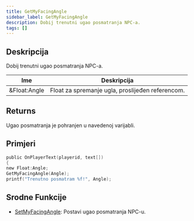 ```yaml
---
title: GetMyFacingAngle
sidebar_label: GetMyFacingAngle
description: Dobij trenutni ugao posmatranja NPC-a.
tags: []
---
```


## Deskripcija

Dobij trenutni ugao posmatranja NPC-a.

| Ime                  | Deskripcija                                                      |
| -------------------- | ---------------------------------------------------------------- |
| &Float:Angle         | Float za spremanje ugla, proslijeđen referencom.                 |

## Returns

Ugao posmatranja je pohranjen u navedenoj varijabli.

## Primjeri

```c
public OnPlayerText(playerid, text[])
{
new Float:Angle;
GetMyFacingAngle(Angle);
printf("Trenutno posmatram %f!", Angle);

```

## Srodne Funkcije

- [SetMyFacingAngle](../functions/SetMyFacingAngle): Postavi ugao posmatranja NPC-u.
